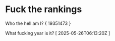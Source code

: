 # Fuck the rankings

Who the hell am I?
{ 19351473 }

What fucking year is it?
[ 2025-05-26T06:13:20Z ]
